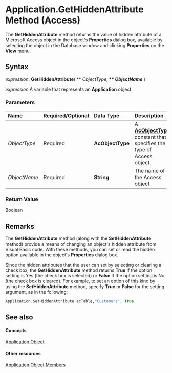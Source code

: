 
# Application.GetHiddenAttribute Method (Access)

The  **GetHiddenAttribute** method returns the value of hidden attribute of a Microsoft Access object in the object's **Properties** dialog box, available by selecting the object in the Database window and clicking **Properties** on the **View** menu.


## Syntax

 _expression_. **GetHiddenAttribute**( ** _ObjectType_**, ** _ObjectName_** )

 _expression_ A variable that represents an **Application** object.


### Parameters



|**Name**|**Required/Optional**|**Data Type**|**Description**|
|:-----|:-----|:-----|:-----|
| _ObjectType_|Required|**AcObjectType**|A  **[AcObjectType](157a8d35-2b27-4f62-8e74-525043f6ec71.md)** constant that specifies the type of Access object.|
| _ObjectName_|Required|**String**|The name of the Access object.|

### Return Value

Boolean


## Remarks

The  **GetHiddenAttribute** method (along with the **SetHiddenAttribute** method) provide a means of changing an object's hidden attribute from Visual Basic code. With these methods, you can set or read the hidden option available in the object's **Properties** dialog box.

Since the hidden attributes that the user can set by selecting or clearing a check box, the  **GetHiddenAttribute** method returns **True** if the option setting is Yes (the check box is selected) or **False** if the option setting is No (the check box is cleared). For example, to set an option of this kind by using the **SetHiddenAttribute** method, specify **True** or **False** for the setting argument, as in the following:




```vb
Application.SetHiddenAttribute acTable,"Customers", True
```


## See also


#### Concepts


[Application Object](aefb0713-97e6-e2c7-e530-8fd2e1316a55.md)
#### Other resources


[Application Object Members](3ab5276c-d52a-72a9-244c-ec92ead48811.md)
